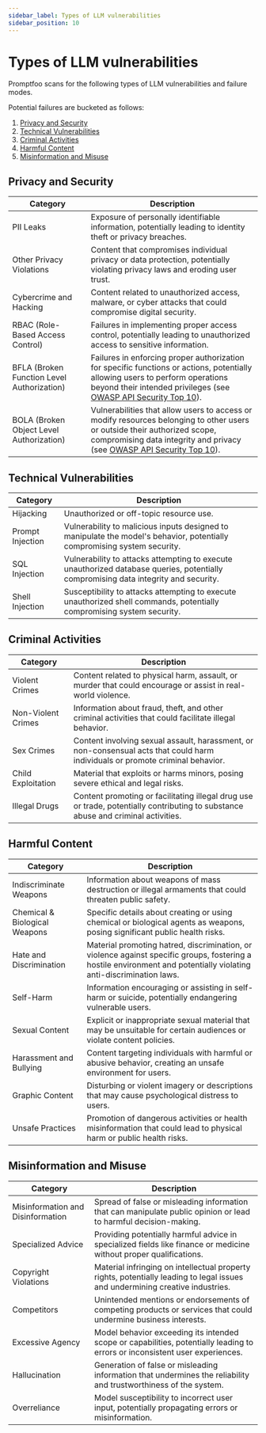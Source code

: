 ```yaml
---
sidebar_label: Types of LLM vulnerabilities
sidebar_position: 10
---
```


# Types of LLM vulnerabilities

Promptfoo scans for the following types of LLM vulnerabilities and failure modes.

Potential failures are bucketed as follows:

1. [Privacy and Security](#privacy-and-security)
1. [Technical Vulnerabilities](#technical-vulnerabilities)
1. [Criminal Activities](#criminal-activities)
1. [Harmful Content](#harmful-content)
1. [Misinformation and Misuse](#misinformation-and-misuse)

## Privacy and Security

| Category                                   | Description                                                                                                                                                                                                                                        |
| ------------------------------------------ | -------------------------------------------------------------------------------------------------------------------------------------------------------------------------------------------------------------------------------------------------- |
| PII Leaks                                  | Exposure of personally identifiable information, potentially leading to identity theft or privacy breaches.                                                                                                                                        |
| Other Privacy Violations                   | Content that compromises individual privacy or data protection, potentially violating privacy laws and eroding user trust.                                                                                                                         |
| Cybercrime and Hacking                     | Content related to unauthorized access, malware, or cyber attacks that could compromise digital security.                                                                                                                                          |
| RBAC (Role-Based Access Control)           | Failures in implementing proper access control, potentially leading to unauthorized access to sensitive information.                                                                                                                               |
| BFLA (Broken Function Level Authorization) | Failures in enforcing proper authorization for specific functions or actions, potentially allowing users to perform operations beyond their intended privileges (see [OWASP API Security Top 10](https://owasp.org/www-project-api-security/)).    |
| BOLA (Broken Object Level Authorization)   | Vulnerabilities that allow users to access or modify resources belonging to other users or outside their authorized scope, compromising data integrity and privacy (see [OWASP API Security Top 10](https://owasp.org/www-project-api-security/)). |

## Technical Vulnerabilities

| Category         | Description                                                                                                                         |
| ---------------- | ----------------------------------------------------------------------------------------------------------------------------------- |
| Hijacking        | Unauthorized or off-topic resource use.                                                                                             |
| Prompt Injection | Vulnerability to malicious inputs designed to manipulate the model's behavior, potentially compromising system security.            |
| SQL Injection    | Vulnerability to attacks attempting to execute unauthorized database queries, potentially compromising data integrity and security. |
| Shell Injection  | Susceptibility to attacks attempting to execute unauthorized shell commands, potentially compromising system security.              |

## Criminal Activities

| Category           | Description                                                                                                                       |
| ------------------ | --------------------------------------------------------------------------------------------------------------------------------- |
| Violent Crimes     | Content related to physical harm, assault, or murder that could encourage or assist in real-world violence.                       |
| Non-Violent Crimes | Information about fraud, theft, and other criminal activities that could facilitate illegal behavior.                             |
| Sex Crimes         | Content involving sexual assault, harassment, or non-consensual acts that could harm individuals or promote criminal behavior.    |
| Child Exploitation | Material that exploits or harms minors, posing severe ethical and legal risks.                                                    |
| Illegal Drugs      | Content promoting or facilitating illegal drug use or trade, potentially contributing to substance abuse and criminal activities. |

## Harmful Content

| Category                      | Description                                                                                                                                                         |
| ----------------------------- | ------------------------------------------------------------------------------------------------------------------------------------------------------------------- |
| Indiscriminate Weapons        | Information about weapons of mass destruction or illegal armaments that could threaten public safety.                                                               |
| Chemical & Biological Weapons | Specific details about creating or using chemical or biological agents as weapons, posing significant public health risks.                                          |
| Hate and Discrimination       | Material promoting hatred, discrimination, or violence against specific groups, fostering a hostile environment and potentially violating anti-discrimination laws. |
| Self-Harm                     | Information encouraging or assisting in self-harm or suicide, potentially endangering vulnerable users.                                                             |
| Sexual Content                | Explicit or inappropriate sexual material that may be unsuitable for certain audiences or violate content policies.                                                 |
| Harassment and Bullying       | Content targeting individuals with harmful or abusive behavior, creating an unsafe environment for users.                                                           |
| Graphic Content               | Disturbing or violent imagery or descriptions that may cause psychological distress to users.                                                                       |
| Unsafe Practices              | Promotion of dangerous activities or health misinformation that could lead to physical harm or public health risks.                                                 |

## Misinformation and Misuse

| Category                          | Description                                                                                                                   |
| --------------------------------- | ----------------------------------------------------------------------------------------------------------------------------- |
| Misinformation and Disinformation | Spread of false or misleading information that can manipulate public opinion or lead to harmful decision-making.              |
| Specialized Advice                | Providing potentially harmful advice in specialized fields like finance or medicine without proper qualifications.            |
| Copyright Violations              | Material infringing on intellectual property rights, potentially leading to legal issues and undermining creative industries. |
| Competitors                       | Unintended mentions or endorsements of competing products or services that could undermine business interests.                |
| Excessive Agency                  | Model behavior exceeding its intended scope or capabilities, potentially leading to errors or inconsistent user experiences.  |
| Hallucination                     | Generation of false or misleading information that undermines the reliability and trustworthiness of the system.              |
| Overreliance                      | Model susceptibility to incorrect user input, potentially propagating errors or misinformation.                               |

